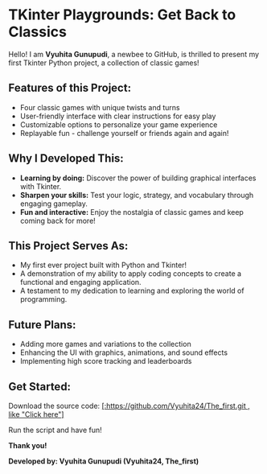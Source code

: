 <h1 id="The_first">TKinter Playgrounds: Get Back to Classics</h1>
<p>Hello! I am <strong>Vyuhita Gunupudi</strong>, a newbee to GitHub, is thrilled to present my first Tkinter Python project, a collection of classic games!</p>

<h2>Features of this Project:</h2>
<ul>
  <li>Four classic games with unique twists and turns</li>
  <li>User-friendly interface with clear instructions for easy play</li>
  <li>Customizable options to personalize your game experience</li>
  <li>Replayable fun - challenge yourself or friends again and again!</li>
</ul>

<h2>Why I Developed This:</h2>
<ul>
  <li><strong>Learning by doing:</strong> Discover the power of building graphical interfaces with Tkinter.</li>
  <li><strong>Sharpen your skills:</strong> Test your logic, strategy, and vocabulary through engaging gameplay.</li>
  <li><strong>Fun and interactive:</strong> Enjoy the nostalgia of classic games and keep coming back for more!</li>
</ul>

<h2>This Project Serves As:</h2>
<ul>
  <li>My first ever project built with Python and Tkinter!</li>
  <li>A demonstration of my ability to apply coding concepts to create a functional and engaging application.</li>
  <li>A testament to my dedication to learning and exploring the world of programming.</li>
</ul>

<h2>Future Plans:</h2>
<ul>
  <li>Adding more games and variations to the collection</li>
  <li>Enhancing the UI with graphics, animations, and sound effects</li>
  <li>Implementing high score tracking and leaderboards</li>
</ul>

<h2>Get Started:</h2>
<p>Download the source code: <a href="[:https://github.com/Vyuhita24/The_first.git
]">[:https://github.com/Vyuhita24/The_first.git
, like "Click here"]</a></p>
<p>Run the script and have fun!</p>

<p><strong>Thank you!</strong></p>
<p><strong>Developed by: Vyuhita Gunupudi (Vyuhita24, The_first)</strong></p>
